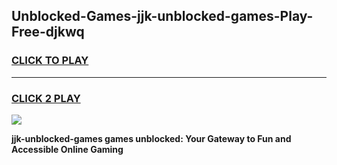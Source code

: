 
## Unblocked-Games-jjk-unblocked-games-Play-Free-djkwq
<h3>
<a href="https://premium76.site?title=jjk-unblocked-games&ref=09A">CLICK TO PLAY</a></h3>
<hr>

<h3>
<a href="https://premium76.site?title=jjk-unblocked-games&ref=09A">CLICK 2 PLAY</a>
  
</h3>

<a href="https://premium76.site?title=jjk-unblocked-games&ref=09A"><img src="https://clearcache.store/games.png"></a>


**jjk-unblocked-games games unblocked: Your Gateway to Fun and Accessible Online Gaming**
